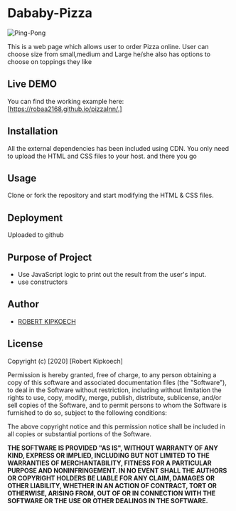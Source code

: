 # Dababy-Pizza
![Ping-Pong](https://pizzainn.co.ke/wp-content/uploads/2017/05/4701-Kenya-Pizza-Inn-Website-Artwork-545x319.15HR.jpg)

This is a web page which allows user to order Pizza online. User can choose size from small,medium and Large he/she also has options to choose on toppings they like
## Live DEMO
You can find the working example here: [https://robaa2168.github.io/pizzaInn/.]

## Installation
All the external dependencies has been included using CDN. You only need to upload the HTML and CSS files to your host.
and there you go
## Usage
Clone or fork the repository and start modifying the HTML & CSS files.


## Deployment
Uploaded to github

## Purpose of Project
* Use JavaScript logic to print out the result from the user's input.
* use constructors
## Author

* [ROBERT KIPKOECH]()

## License
Copyright (c) [2020] [Robert Kipkoech]

Permission is hereby granted, free of charge, to any person obtaining a copy
of this software and associated documentation files (the "Software"), to deal
in the Software without restriction, including without limitation the rights
to use, copy, modify, merge, publish, distribute, sublicense, and/or sell
copies of the Software, and to permit persons to whom the Software is
furnished to do so, subject to the following conditions:

The above copyright notice and this permission notice shall be included in all
copies or substantial portions of the Software.

**THE SOFTWARE IS PROVIDED "AS IS", WITHOUT WARRANTY OF ANY KIND, EXPRESS OR
IMPLIED, INCLUDING BUT NOT LIMITED TO THE WARRANTIES OF MERCHANTABILITY,
FITNESS FOR A PARTICULAR PURPOSE AND NONINFRINGEMENT. IN NO EVENT SHALL THE
AUTHORS OR COPYRIGHT HOLDERS BE LIABLE FOR ANY CLAIM, DAMAGES OR OTHER
LIABILITY, WHETHER IN AN ACTION OF CONTRACT, TORT OR OTHERWISE, ARISING FROM,
OUT OF OR IN CONNECTION WITH THE SOFTWARE OR THE USE OR OTHER DEALINGS IN THE
SOFTWARE.**

